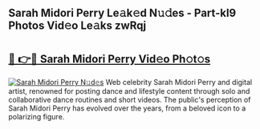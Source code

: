 ## Sarah Midori Perry Le𝚊k𝚎d N𝚞𝚍es - Part-kI9 Photos Vid𝚎o Le𝚊ks zwRqj

# <h2><a href="http://fbdr2hj.evod.top/?m=Sarah+Midori+Perry">🔗 👉🔴 Sarah Midori Perry Vid𝚎o Ph𝚘t𝚘s</a></h2>

[![Sarah Midori Perry N𝚞d𝚎s](https://i.imgur.com/8V9OHl7.gif)](http://fbdr2hj.evod.top/?m=Sarah+Midori+Perry)
Web celebrity Sarah Midori Perry and digital artist, renowned for posting dance and lifestyle content through solo and collaborative dance routines and short videos. The public's perception of Sarah Midori Perry has evolved over the years, from a beloved icon to a polarizing figure. 
